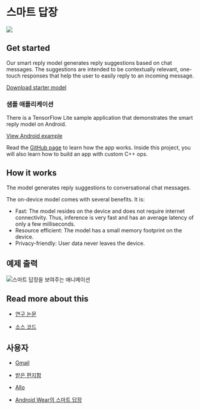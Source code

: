 # 스마트 답장

<img src="../images/smart_reply.png" class="attempt-right">

## Get started

Our smart reply model generates reply suggestions based on chat messages. The suggestions are intended to be contextually relevant, one-touch responses that help the user to easily reply to an incoming message.

<a class="button button-primary" href="https://tfhub.dev/tensorflow/lite-model/smartreply/1/default/1?lite-format=tflite">Download starter model</a>

### 샘플 애플리케이션

There is a TensorFlow Lite sample application that demonstrates the smart reply model on Android.

<a class="button button-primary" href="https://github.com/tensorflow/examples/tree/master/lite/examples/smart_reply/android">View Android example</a>

Read the [GitHub page](https://github.com/tensorflow/examples/tree/master/lite/examples/smart_reply/android/) to learn how the app works. Inside this project, you will also learn how to build an app with custom C++ ops.

## How it works

The model generates reply suggestions to conversational chat messages.

The on-device model comes with several benefits. It is:

<ul>
  <li>Fast: The model resides on the device and does not require internet connectivity. Thus, inference is very fast and has an average latency of only a few milliseconds.</li>
  <li>Resource efficient: The model has a small memory footprint on the device.</li>
  <li>Privacy-friendly: User data never leaves the device.</li>
</ul>

## 예제 출력

<img alt="스마트 답장을 보여주는 애니메이션" src="images/smart_reply.gif" style="max-width: 300px">

## Read more about this

<ul>
  <li><p data-md-type="paragraph"><a href="https://arxiv.org/pdf/1708.00630.pdf">연구 논문</a></p></li>
  <li><p data-md-type="paragraph"><a href="https://github.com/tensorflow/examples/tree/master/lite/examples/smart_reply/android">소스 코드</a></p></li>
</ul>

## 사용자

<ul>
  <li><p data-md-type="paragraph"><a href="https://www.blog.google/products/gmail/save-time-with-smart-reply-in-gmail/">Gmail</a></p></li>
  <li><p data-md-type="paragraph"><a href="https://www.blog.google/products/gmail/computer-respond-to-this-email/">받은 편지함</a></p></li>
  <li><p data-md-type="paragraph"><a href="https://blog.google/products/allo/google-allo-smarter-messaging-app/">Allo</a></p></li>
  <li><p data-md-type="paragraph"><a href="https://research.googleblog.com/2017/02/on-device-machine-intelligence.html">Android Wear의 스마트 답장</a></p></li>
</ul>
